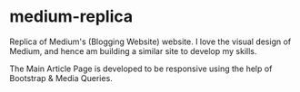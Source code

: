 # medium-replica
Replica of Medium's (Blogging Website) website. I love the visual design of Medium, and hence am building a similar site to develop my skills.

The Main Article Page is developed to be responsive using the help of Bootstrap & Media Queries.
